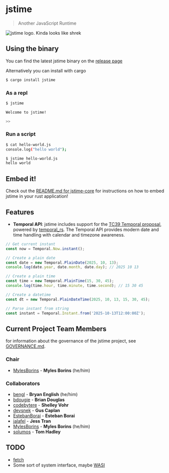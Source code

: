 # jstime

> Another JavaScript Runtime

![jstime logo. Kinda looks like shrek](./logo.png)

## Using the binary

You can find the latest jstime binary on the [release page](https://github.com/jstime/jstime/releases)

Alternatively you can install with cargo

```bash
$ cargo install jstime
```

### As a repl

```bash
$ jstime

Welcome to jstime!

>>
```

### Run a script

```bash
$ cat hello-world.js
console.log("hello world");

$ jstime hello-world.js
hello world

```

## Embed it!

Check out the [README.md for jstime-core](./core/README.md) for
instructions on how to embed jstime in your rust application!

## Features

* **Temporal API**: jstime includes support for the [TC39 Temporal proposal](https://tc39.es/proposal-temporal/), powered by [temporal_rs](https://github.com/boa-dev/temporal). The Temporal API provides modern date and time handling with calendar and timezone awareness.

```javascript
// Get current instant
const now = Temporal.Now.instant();

// Create a plain date
const date = new Temporal.PlainDate(2025, 10, 13);
console.log(date.year, date.month, date.day); // 2025 10 13

// Create a plain time
const time = new Temporal.PlainTime(15, 30, 45);
console.log(time.hour, time.minute, time.second); // 15 30 45

// Create a datetime
const dt = new Temporal.PlainDateTime(2025, 10, 13, 15, 30, 45);

// Parse instant from string
const instant = Temporal.Instant.from('2025-10-13T12:00:00Z');
```

## Current Project Team Members

for information about the governance of the jstime project, see
[GOVERNANCE.md](./GOVERNANCE.md).

### Chair

* [MylesBorins](https://github.com/MylesBorins) - **Myles Borins** (he/him)

### Collaborators

* [bengl](https://github.com/bengl) - **Bryan English** (he/him)
* [bdougie](https://github.com/bdougie) - **Brian Douglas**
* [codebytere](https://github.com/codebytere) - **Shelley Vohr**
* [devsnek](https://github.com/devsnek) - **Gus Caplan**
* [EstebanBorai](https://github.com/EstebanBorai) - **Esteban Borai**
* [jalafel](https://github.com/jalafel) - **Jess Tran**
* [MylesBorins](https://github.com/MylesBorins) - **Myles Borins** (he/him)
* [solumos](https://github.com/solumos) - **Tom Hadley**

## TODO

* [fetch](https://fetch.spec.whatwg.org/)
* Some sort of system interface, maybe [WASI](https://wasi.dev/)
